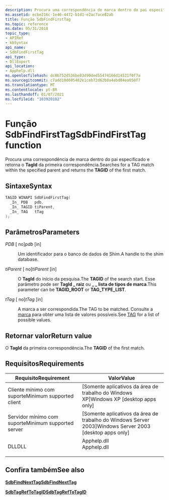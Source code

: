 ```yaml
---
description: Procura uma correspondência de marca dentro do pai especificado e retorna o TAGID da primeira correspondência.
ms.assetid: ecbe216c-1e46-4472-b1d1-e2ac7ace82ab
title: Função SdbFindFirstTag
ms.topic: reference
ms.date: 05/31/2018
topic_type:
- APIRef
- kbSyntax
api_name:
- SdbFindFirstTag
api_type:
- DllExport
api_location:
- Apphelp.dll
ms.openlocfilehash: dc8b752d536be83d90ded55474166d14521f0f7a
ms.sourcegitcommit: c7add10d695482e1ceb72d62b8a4ebd84ea050f7
ms.translationtype: MT
ms.contentlocale: pt-BR
ms.lasthandoff: 01/07/2021
ms.locfileid: "103920102"
---
```

# <a name="sdbfindfirsttag-function"></a><span data-ttu-id="493db-103">Função SdbFindFirstTag</span><span class="sxs-lookup"><span data-stu-id="493db-103">SdbFindFirstTag function</span></span>

<span data-ttu-id="493db-104">Procura uma correspondência de marca dentro do pai especificado e retorna o **TagId** da primeira correspondência.</span><span class="sxs-lookup"><span data-stu-id="493db-104">Searches for a TAG match within the specified parent and returns the **TAGID** of the first match.</span></span>

## <a name="syntax"></a><span data-ttu-id="493db-105">Sintaxe</span><span class="sxs-lookup"><span data-stu-id="493db-105">Syntax</span></span>


```C++
TAGID WINAPI SdbFindFirstTag(
  _In_ PDB   pdb,
  _In_ TAGID tiParent,
  _In_ TAG   tTag
);
```



## <a name="parameters"></a><span data-ttu-id="493db-106">Parâmetros</span><span class="sxs-lookup"><span data-stu-id="493db-106">Parameters</span></span>

<dl> <dt>

<span data-ttu-id="493db-107">*PDB* \[ no\]</span><span class="sxs-lookup"><span data-stu-id="493db-107">*pdb* \[in\]</span></span>
</dt> <dd>

<span data-ttu-id="493db-108">Um identificador para o banco de dados de Shim.</span><span class="sxs-lookup"><span data-stu-id="493db-108">A handle to the shim database.</span></span>

</dd> <dt>

<span data-ttu-id="493db-109">*tiParent* \[ no\]</span><span class="sxs-lookup"><span data-stu-id="493db-109">*tiParent* \[in\]</span></span>
</dt> <dd>

<span data-ttu-id="493db-110">O **TagId** do início da pesquisa.</span><span class="sxs-lookup"><span data-stu-id="493db-110">The **TAGID** of the search start.</span></span> <span data-ttu-id="493db-111">Esse parâmetro pode ser **TagId \_ raiz** ou **\_ \_ lista de tipos de marca**.</span><span class="sxs-lookup"><span data-stu-id="493db-111">This parameter can be **TAGID\_ROOT** or **TAG\_TYPE\_LIST**.</span></span>

</dd> <dt>

<span data-ttu-id="493db-112">*tTag* \[ no\]</span><span class="sxs-lookup"><span data-stu-id="493db-112">*tTag* \[in\]</span></span>
</dt> <dd>

<span data-ttu-id="493db-113">A marca a ser correspondida.</span><span class="sxs-lookup"><span data-stu-id="493db-113">The TAG to be matched.</span></span> <span data-ttu-id="493db-114">Consulte a [marca](tag.md) para obter uma lista de valores possíveis.</span><span class="sxs-lookup"><span data-stu-id="493db-114">See [TAG](tag.md) for a list of possible values.</span></span>

</dd> </dl>

## <a name="return-value"></a><span data-ttu-id="493db-115">Retornar valor</span><span class="sxs-lookup"><span data-stu-id="493db-115">Return value</span></span>

<span data-ttu-id="493db-116">O **TagId** da primeira correspondência.</span><span class="sxs-lookup"><span data-stu-id="493db-116">The **TAGID** of the first match.</span></span>

## <a name="requirements"></a><span data-ttu-id="493db-117">Requisitos</span><span class="sxs-lookup"><span data-stu-id="493db-117">Requirements</span></span>



| <span data-ttu-id="493db-118">Requisito</span><span class="sxs-lookup"><span data-stu-id="493db-118">Requirement</span></span> | <span data-ttu-id="493db-119">Valor</span><span class="sxs-lookup"><span data-stu-id="493db-119">Value</span></span> |
|-------------------------------------|----------------------------------------------------------------------------------------|
| <span data-ttu-id="493db-120">Cliente mínimo com suporte</span><span class="sxs-lookup"><span data-stu-id="493db-120">Minimum supported client</span></span><br/> | <span data-ttu-id="493db-121">\[Somente aplicativos da área de trabalho do Windows XP\]</span><span class="sxs-lookup"><span data-stu-id="493db-121">Windows XP \[desktop apps only\]</span></span><br/>                                            |
| <span data-ttu-id="493db-122">Servidor mínimo com suporte</span><span class="sxs-lookup"><span data-stu-id="493db-122">Minimum supported server</span></span><br/> | <span data-ttu-id="493db-123">\[Somente aplicativos da área de trabalho do Windows Server 2003\]</span><span class="sxs-lookup"><span data-stu-id="493db-123">Windows Server 2003 \[desktop apps only\]</span></span><br/>                                   |
| <span data-ttu-id="493db-124">DLL</span><span class="sxs-lookup"><span data-stu-id="493db-124">DLL</span></span><br/>                      | <dl> <span data-ttu-id="493db-125"><dt>Apphelp.dll</dt></span><span class="sxs-lookup"><span data-stu-id="493db-125"><dt>Apphelp.dll</dt></span></span> </dl> |



## <a name="see-also"></a><span data-ttu-id="493db-126">Confira também</span><span class="sxs-lookup"><span data-stu-id="493db-126">See also</span></span>

<dl> <dt>

[<span data-ttu-id="493db-127">**SdbFindNextTag**</span><span class="sxs-lookup"><span data-stu-id="493db-127">**SdbFindNextTag**</span></span>](sdbfindnexttag.md)
</dt> <dt>

[<span data-ttu-id="493db-128">**SdbTagRefToTagID**</span><span class="sxs-lookup"><span data-stu-id="493db-128">**SdbTagRefToTagID**</span></span>](sdbtagreftotagid.md)
</dt> </dl>

 

 




